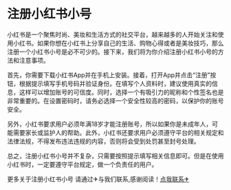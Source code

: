# 注册小红书小号

小红书是一个聚焦时尚、美妆和生活方式的社交平台，越来越多的人开始关注和使用小红书。如果你想在小红书上分享自己的生活、购物心得或者是美妆技巧，那么注册一个小红书小号是必不可少的。接下来，我们将为你介绍注册小红书小号的方法和注意事项。

首先，你需要下载小红书App并在手机上安装。接着，打开App并点击“注册”按钮，根据提示填写手机号码并验证身份。在填写个人资料时，建议使用真实的信息，这样可以增加账号的可信度。同时，选择一个有吸引力的昵称和个性签名也是非常重要的。在设置密码时，请务必选择一个安全性较高的密码，以保护你的账号安全。

另外，小红书要求用户必须年满18岁才能注册账号，所以如果你是未成年人，可能需要家长或监护人的帮助。此外，小红书还要求用户必须遵守平台的相关规定和法律法规，不得发布违法违规的内容，否则将会受到处罚甚至封号处理。

总之，注册小红书小号并不复杂，只需要按照提示填写相关信息即可。但是在使用小红书时，一定要遵守平台规定，做一个负责任的用户。

更多关于注册小红书小号 请通过✈与我们联系,感谢阅读！[点我联系✈](https://www.G208.com)